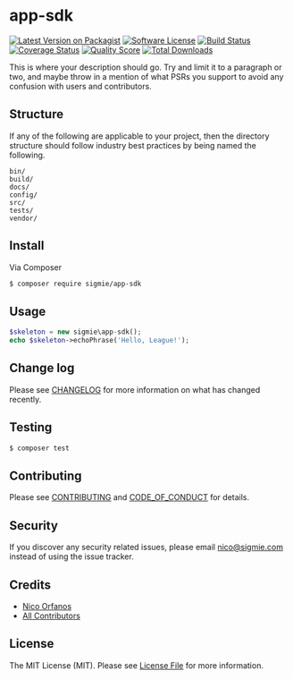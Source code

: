 # app-sdk

[![Latest Version on Packagist][ico-version]][link-packagist]
[![Software License][ico-license]](LICENSE.md)
[![Build Status][ico-travis]][link-travis]
[![Coverage Status][ico-scrutinizer]][link-scrutinizer]
[![Quality Score][ico-code-quality]][link-code-quality]
[![Total Downloads][ico-downloads]][link-downloads]

This is where your description should go. Try and limit it to a paragraph or two, and maybe throw in a mention of what
PSRs you support to avoid any confusion with users and contributors.

## Structure

If any of the following are applicable to your project, then the directory structure should follow industry best practices by being named the following.

```
bin/        
build/
docs/
config/
src/
tests/
vendor/
```


## Install

Via Composer

``` bash
$ composer require sigmie/app-sdk
```

## Usage

``` php
$skeleton = new sigmie\app-sdk();
echo $skeleton->echoPhrase('Hello, League!');
```

## Change log

Please see [CHANGELOG](CHANGELOG.md) for more information on what has changed recently.

## Testing

``` bash
$ composer test
```

## Contributing

Please see [CONTRIBUTING](CONTRIBUTING.md) and [CODE_OF_CONDUCT](CODE_OF_CONDUCT.md) for details.

## Security

If you discover any security related issues, please email nico@sigmie.com instead of using the issue tracker.

## Credits

- [Nico Orfanos][link-author]
- [All Contributors][link-contributors]

## License

The MIT License (MIT). Please see [License File](LICENSE.md) for more information.

[ico-version]: https://img.shields.io/packagist/v/sigmie/app-sdk.svg?style=flat-square
[ico-license]: https://img.shields.io/badge/license-MIT-brightgreen.svg?style=flat-square
[ico-travis]: https://img.shields.io/travis/sigmie/app-sdk/master.svg?style=flat-square
[ico-scrutinizer]: https://img.shields.io/scrutinizer/coverage/g/sigmie/app-sdk.svg?style=flat-square
[ico-code-quality]: https://img.shields.io/scrutinizer/g/sigmie/app-sdk.svg?style=flat-square
[ico-downloads]: https://img.shields.io/packagist/dt/sigmie/app-sdk.svg?style=flat-square

[link-packagist]: https://packagist.org/packages/sigmie/app-sdk
[link-travis]: https://travis-ci.org/sigmie/app-sdk
[link-scrutinizer]: https://scrutinizer-ci.com/g/sigmie/app-sdk/code-structure
[link-code-quality]: https://scrutinizer-ci.com/g/sigmie/app-sdk
[link-downloads]: https://packagist.org/packages/sigmie/app-sdk
[link-author]: https://github.com/nicoorfi
[link-contributors]: ../../contributors
